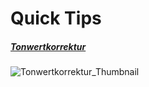 # Quick Tips

##### [Tonwertkorrektur]()
![Tonwertkorrektur_Thumbnail](/ps-tips-twkorrektur-beispiel.jpg)
